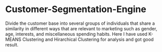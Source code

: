 # Customer-Segmentation-Engine
Divide the customer base into several groups of individuals that share a similarity in different ways that are relevant to marketing such as gender, age, interests, and miscellaneous spending habits.
Here I have used K-MEANS Clustering and Hirarchical Clustering for analysis and got good result.
